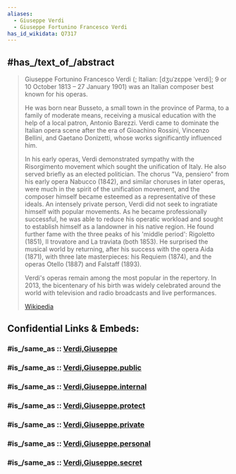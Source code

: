 ```yaml
---
aliases:
  - Giuseppe Verdi
  - Giuseppe Fortunino Francesco Verdi
has_id_wikidata: Q7317
---
```



## #has_/text_of_/abstract 

> Giuseppe Fortunino Francesco Verdi (; Italian: [dʒuˈzɛppe ˈverdi]; 9 or 10 October 1813 – 27 January 1901) 
> was an Italian composer best known for his operas. 
> 
> He was born near Busseto, a small town in the province of Parma, to a family of moderate means, 
> receiving a musical education with the help of a local patron, Antonio Barezzi. 
> Verdi came to dominate the Italian opera scene after the era of Gioachino Rossini, 
> Vincenzo Bellini, and Gaetano Donizetti, whose works significantly influenced him.
>
> In his early operas, Verdi demonstrated sympathy with the Risorgimento movement which sought the unification of Italy. He also served briefly as an elected politician. The chorus "Va, pensiero" from his early opera Nabucco (1842), and similar choruses in later operas, were much in the spirit of the unification movement, and the composer himself became esteemed as a representative of these ideals. An intensely private person, Verdi did not seek to ingratiate himself with popular movements. As he became professionally successful, he was able to reduce his operatic workload and sought to establish himself as a landowner in his native region. He found further fame with the three peaks of his 'middle period': Rigoletto (1851), Il trovatore and La traviata (both 1853). He surprised the musical world by returning, after his success with the opera Aida (1871), with three late masterpieces: his Requiem (1874), and the operas Otello (1887) and Falstaff (1893).
>
> Verdi's operas remain among the most popular in the repertory. In 2013, the bicentenary of his birth was widely celebrated around the world with television and radio broadcasts and live performances.
>
> [Wikipedia](https://en.wikipedia.org/wiki/Giuseppe%20Verdi)


## Confidential Links & Embeds: 

### #is_/same_as :: [Verdi,Giuseppe](/_Standards/bio/People/Composer/Romantic_Composers/Verdi,Giuseppe.md) 

### #is_/same_as :: [Verdi,Giuseppe.public](/_public/bio/People/Composer/Romantic_Composers/Verdi,Giuseppe.public.md) 

### #is_/same_as :: [Verdi,Giuseppe.internal](/_internal/bio/People/Composer/Romantic_Composers/Verdi,Giuseppe.internal.md) 

### #is_/same_as :: [Verdi,Giuseppe.protect](/_protect/bio/People/Composer/Romantic_Composers/Verdi,Giuseppe.protect.md) 

### #is_/same_as :: [Verdi,Giuseppe.private](/_private/bio/People/Composer/Romantic_Composers/Verdi,Giuseppe.private.md) 

### #is_/same_as :: [Verdi,Giuseppe.personal](/_personal/bio/People/Composer/Romantic_Composers/Verdi,Giuseppe.personal.md) 

### #is_/same_as :: [Verdi,Giuseppe.secret](/_secret/bio/People/Composer/Romantic_Composers/Verdi,Giuseppe.secret.md)

